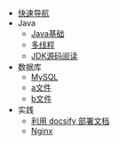 * [快速导航](guide)
* Java
  * [Java基础](/#/MySQL)
  * [多线程](home2)
  * [JDK源码阅读](/note/JDK1.8util)
* 数据库
  * [MySQL](/note/MySQL)
  * [a文件](bar/a)
  * [b文件](bar/b)
* 实践
  * [利用 docsify 部署文档](/note/利用docsify部署文档)
  * [Nginx](/note/Nginx)
